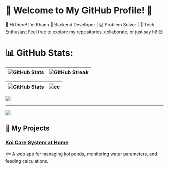 
# 🌟 Welcome to My GitHub Profile! 🌟
👋 Hi there! I'm Khanh
🎯 Backend Developer | 💻 Problem Solver | 🚀 Tech Enthusiast
Feel free to explore my repositories, collaborate, or just say hi! 😊  


# 📊 GitHub Stats:
| ![GitHub Stats](https://github-readme-stats.vercel.app/api?username=acnbokhb12&theme=dark&hide_border=false&include_all_commits=false&count_private=false) | ![GitHub Streak](https://github-readme-streak-stats.herokuapp.com/?user=acnbokhb12&theme=dark&hide_border=false) |
|:-------------------------------------------------------------------------------------------------------------------------------------:|:--------------------------------------------------------------------------------------------------------------------------------------:|

| ![GitHub Stats](https://github-readme-stats.vercel.app/api?username=acnbokhb12&theme=dark&hide_border=false&include_all_commits=false&count_private=false) | ![cc](https://github-readme-stats.vercel.app/api/top-langs/?username=acnbokhb12&theme=dark&hide_border=false&include_all_commits=false&count_private=false&layout=compact) |
|:-------------------------------------------------------------------------------------------------------------------------------------:|:--------------------------------------------------------------------------------------------------------------------------------------:|
![](https://github-readme-stats.vercel.app/api/top-langs/?username=acnbokhb12&theme=dark&hide_border=false&include_all_commits=false&count_private=false&layout=compact)

---
[![](https://visitcount.itsvg.in/api?id=acnbokhb12&icon=0&color=0)](https://visitcount.itsvg.in)

## 📂 My Projects  

### [Koi Care System at Home]([https://github.com/your-username/koi-care-system](https://github.com/acnbokhb12/swp-koi-care-system))  
🐟 A web app for managing koi ponds, monitoring water parameters, and feeding calculations.
